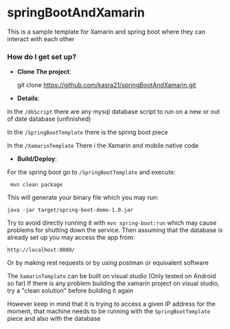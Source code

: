 # springBootAndXamarin

This is a sample template for Xamarin and spring boot where they can interact with each other

### How do I get set up?

* **Clone The project**: 

	git clone https://github.com/kasra21/springBootAndXamarin.git

* **Details**:

In the `/dbScript` there are any mysql database script to run on a new or out of date database (unfinished)

In the `/SpringBootTemplate` there is the spring boot piece

In the `/XamarinTemplate` There i the Xamarin and mobile native code

* **Build/Deploy**:

For the spring boot go to `/SpringBootTemplate` and execute:

	 mvn clean package
	 
This will generate your binary file which you may run:

	java -jar target/spring-boot-demo-1.0.jar
	
Try to avoid directly running it with `mvn spring-boot:run` which may cause problems for shutting down the service.
Then assuming that the database is already set up you may access the app from:

	http://localhost:8080/
	
Or by making rest requests or by using postman or equivalent software
	
The `XamarinTemplate` can be built on visual studio (Only tested on Android so far)
If there is any problem building the xamarin project on visual studio, try a "clean solution" before building it again

However keep in mind that it is trying to access a given IP address for the moment, that machine needs to be running with the `SpringBootTemplate` piece and also with the database